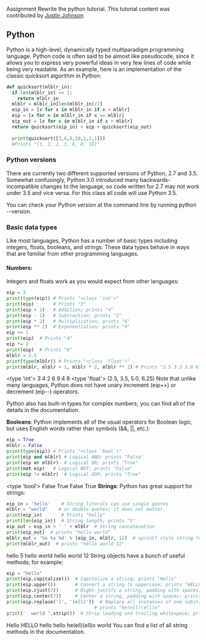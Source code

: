 Assignment Rewrite the python tutorial.
This tutorial content was contributed by [Justin Johnson](https://cs.stanford.edu/people/jcjohns/)

## Python
Python is a high-level, dynamically typed multiparadigm programming language. Python code is often said to be almost like pseudocode, since it allows you to express very powerful ideas in very few lines of code while being very readable. As an example, here is an implementation of the classic quicksort algorithm in Python:
```python
def quicksort(mlblr_in):
  if len(mlblr_in) <= 1:
    return mlblr_in
  mlblr = mlblr_in[len(mlblr_in)/2]
  eip_in = [x for x in mlblr_in if x < mlblr]
  eip = [x for x in mlblr_in if x == mlblr]
  eip_out = [x for x in mlblr_in if x > mlblr]
  return quicksort(eip_in) + eip + quicksort(eip_out)
  
  print(quicksort([3,6,8,10,1,2,1]))
  #Prints "[1, 1, 2, 3, 6, 8, 10]"
```
### Python versions
There are currently two different supported versions of Python, 2.7 and 3.5. Somewhat confusingly, Python 3.0 introduced many backwards-incompatible changes to the language, so code written for 2.7 may not work under 3.5 and vice versa. For this class all code will use Python 3.5.

You can check your Python version at the command line by running python --version.

### Basic data types
Like most languages, Python has a number of basic types including integers, floats, booleans, and strings. These data types behave in ways that are familiar from other programming languages.

#### Numbers: 
Integers and floats work as you would expect from other languages:

```python
eip = 3
print(type(eip)) # Prints "<class 'int'>"
print(eip)       # Prints "3"
print(eip + 1)   # Addition; prints "4"
print(eip - 1)   # Subtraction; prints "2"
print(eip * 2)   # Multiplication; prints "6"
print(eip ** 2)  # Exponentiation; prints "9"
eip += 1
print(eip)  # Prints "4"
eip *= 2
print(eip)  # Prints "8"
mlblr = 2.5
print(type(mlblr)) # Prints "<class 'float'>"
print(mlblr, mlblr + 1, mlblr * 2, mlblr ** 2) # Prints "2.5 3.5 5.0 6.25"

```

<type 'int'>
3
4
2
6
9
4
8
<type 'float'>
(2.5, 3.5, 5.0, 6.25)
Note that unlike many languages, Python does not have unary increment (eip++) or decrement (eip--) operators.

Python also has built-in types for complex numbers; you can find all of the details in the documentation.

**Booleans**: Python implements all of the usual operators for Boolean logic, but uses English words rather than symbols (&&, ||, etc.):
```python
eip = True
mlblr = False
print(type(eip)) # Prints "<class 'bool'>"
print(eip and mlblr) # Logical AND; prints "False"
print(eip or mlblr)  # Logical OR; prints "True"
print(not eip)   # Logical NOT; prints "False"
print(eip != mlblr)  # Logical XOR; prints "True"
```

<type 'bool'>
False
True
False
True
**Strings**: Python has great support for strings:
```python
eip_in = 'hello'    # String literals can use single quotes
mlblr = "world"    # or double quotes; it does not matter.
print(eip_in)       # Prints "hello"
print(len(eip_in))  # String length; prints "5"
eip_out = eip_in + ' ' + mlblr  # String concatenation
print(eip_out)  # prints "hello world"
mlblr_out = '%s %s %d' % (eip_in, mlblr, 12)  # sprintf style string formatting
print(mlblr_out)  # prints "hello world 12"

```
hello
5
hello world
hello world 12
String objects have a bunch of useful methods; for example:

```python
eip = "hello"
print(eip.capitalize())  # Capitalize a string; prints "Hello"
print(eip.upper())       # Convert a string to uppercase; prints "HELLO"
print(eip.rjust(7))      # Right-justify a string, padding with spaces; prints "  hello"
print(eip.center(7))     # Center a string, padding with spaces; prints " hello "
print(eip.replace('l', '(ell)'))  # Replace all instances of one substring with another;
                                # prints "he(ell)(ell)o"
print('  world '.strip())  # Strip leading and trailing whitespace; prints "world"

```
Hello
HELLO
  hello
 hello 
he(ell)(ell)o
world
You can find a list of all string methods in the documentation.

